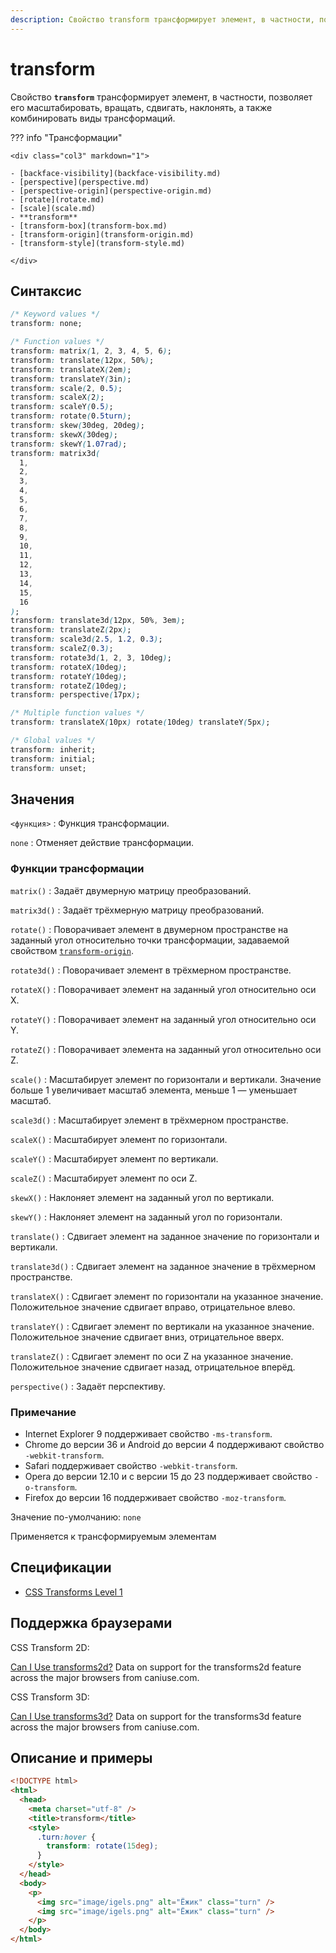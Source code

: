```yaml
---
description: Свойство transform трансформирует элемент, в частности, позволяет его масштабировать, вращать, сдвигать, наклонять, а также комбинировать виды трансформаций
---
```


# transform

Свойство **`transform`** трансформирует элемент, в частности, позволяет его масштабировать, вращать, сдвигать, наклонять, а также комбинировать виды трансформаций.

??? info "Трансформации"

    <div class="col3" markdown="1">

    - [backface-visibility](backface-visibility.md)
    - [perspective](perspective.md)
    - [perspective-origin](perspective-origin.md)
    - [rotate](rotate.md)
    - [scale](scale.md)
    - **transform**
    - [transform-box](transform-box.md)
    - [transform-origin](transform-origin.md)
    - [transform-style](transform-style.md)

    </div>

## Синтаксис

```css
/* Keyword values */
transform: none;

/* Function values */
transform: matrix(1, 2, 3, 4, 5, 6);
transform: translate(12px, 50%);
transform: translateX(2em);
transform: translateY(3in);
transform: scale(2, 0.5);
transform: scaleX(2);
transform: scaleY(0.5);
transform: rotate(0.5turn);
transform: skew(30deg, 20deg);
transform: skewX(30deg);
transform: skewY(1.07rad);
transform: matrix3d(
  1,
  2,
  3,
  4,
  5,
  6,
  7,
  8,
  9,
  10,
  11,
  12,
  13,
  14,
  15,
  16
);
transform: translate3d(12px, 50%, 3em);
transform: translateZ(2px);
transform: scale3d(2.5, 1.2, 0.3);
transform: scaleZ(0.3);
transform: rotate3d(1, 2, 3, 10deg);
transform: rotateX(10deg);
transform: rotateY(10deg);
transform: rotateZ(10deg);
transform: perspective(17px);

/* Multiple function values */
transform: translateX(10px) rotate(10deg) translateY(5px);

/* Global values */
transform: inherit;
transform: initial;
transform: unset;
```

## Значения

`<функция>`
: Функция трансформации.

`none`
: Отменяет действие трансформации.

### Функции трансформации

`matrix()`
: Задаёт двумерную матрицу преобразований.

`matrix3d()`
: Задаёт трёхмерную матрицу преобразований.

`rotate()`
: Поворачивает элемент в двумерном пространстве на заданный угол относительно точки трансформации, задаваемой свойством [`transform-origin`](transform-origin.md).

`rotate3d()`
: Поворачивает элемент в трёхмерном пространстве.

`rotateX()`
: Поворачивает элемент на заданный угол относительно оси X.

`rotateY()`
: Поворачивает элемент на заданный угол относительно оси Y.

`rotateZ()`
: Поворачивает элемента на заданный угол относительно оси Z.

`scale()`
: Масштабирует элемент по горизонтали и вертикали. Значение больше 1 увеличивает масштаб элемента, меньше 1 — уменьшает масштаб.

`scale3d()`
: Масштабирует элемент в трёхмерном пространстве.

`scaleX()`
: Масштабирует элемент по горизонтали.

`scaleY()`
: Масштабирует элемент по вертикали.

`scaleZ()`
: Масштабирует элемент по оси Z.

`skewX()`
: Наклоняет элемент на заданный угол по вертикали.

`skewY()`
: Наклоняет элемент на заданный угол по горизонтали.

`translate()`
: Сдвигает элемент на заданное значение по горизонтали и вертикали.

`translate3d()`
: Сдвигает элемент на заданное значение в трёхмерном пространстве.

`translateX()`
: Сдвигает элемент по горизонтали на указанное значение. Положительное значение сдвигает вправо, отрицательное влево.

`translateY()`
: Сдвигает элемент по вертикали на указанное значение. Положительное значение сдвигает вниз, отрицательное вверх.

`translateZ()`
: Сдвигает элемент по оси Z на указанное значение. Положительное значение сдвигает назад, отрицательное вперёд.

`perspective()`
: Задаёт перспективу.

### Примечание

- Internet Explorer 9 поддерживает свойство `-ms-transform`.
- Chrome до версии 36 и Android до версии 4 поддерживают свойство `-webkit-transform`.
- Safari поддерживает свойство `-webkit-transform`.
- Opera до версии 12.10 и с версии 15 до 23 поддерживает свойство `-o-transform`.
- Firefox до версии 16 поддерживает свойство `-moz-transform`.

Значение по-умолчанию: `none`

Применяется к трансформируемым элементам

## Спецификации

- [CSS Transforms Level 1](http://dev.w3.org/csswg/css-transforms/#transform)

## Поддержка браузерами

CSS Transform 2D:

<p class="ciu_embed" data-feature="transforms2d" data-periods="future_1,current,past_1,past_2">
  <a href="http://caniuse.com/#feat=transforms2d">Can I Use transforms2d?</a> Data on support for the transforms2d feature across the major browsers from caniuse.com.
</p>

CSS Transform 3D:

<p class="ciu_embed" data-feature="transforms3d" data-periods="future_1,current,past_1,past_2">
  <a href="http://caniuse.com/#feat=transforms3d">Can I Use transforms3d?</a> Data on support for the transforms3d feature across the major browsers from caniuse.com.
</p>

## Описание и примеры

```html
<!DOCTYPE html>
<html>
  <head>
    <meta charset="utf-8" />
    <title>transform</title>
    <style>
      .turn:hover {
        transform: rotate(15deg);
      }
    </style>
  </head>
  <body>
    <p>
      <img src="image/igels.png" alt="Ёжик" class="turn" />
      <img src="image/igels.png" alt="Ёжик" class="turn" />
    </p>
  </body>
</html>
```
